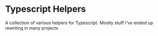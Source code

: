 # Typescript Helpers

A collection of various helpers for Typescript. Mostly stuff I've ended up rewriting in many projects
